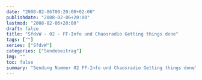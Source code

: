 ```yaml
---
date: "2008-02-06T00:20:00+02:00"
publishdate: "2008-02-06+20:00"
lastmod: "2008-02-06+20:00"
draft: false
title: "SfdvW - 02 - FF-Info und Chaosradio Getting things done"
tags: [""]
series: ["SfdvW"]
categories: ["Sendebeitrag"]
img: ""
toc: false
summary: "Sendung Nummer 02 FF-Info und Chaosradio Getting things done"
---
```


<div id="example"></div>
<script src="https://cdn.podlove.org/web-player/embed.js"></script>

<script>
  podlovePlayer('#example', '/blog/sfdvw02.json');
</script>
